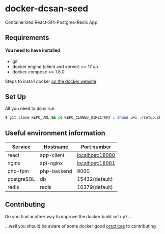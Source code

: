 # docker-dcsan-seed 
Containerized React-Sf4-Postgres-Redis App


## Requirements

#### You need to have installed

  - git
  - docker engine (client and server) >= 17.x.x
  - docker-compose >= 1.8.0
  
  Steps to install docker [on the docker website](https://docs.docker.com/install/#cloud).
  
## Set Up 

All you need to do is run:

```bash
$ git clone REPO_URL && cd REPO_CLONED_DIRECTORY ; chmod u+x ./setup.sh && ./setup.sh
```

## Useful environment information 

Service|Hostname|Port number
------|---------|-----------
react|app-client|[localhost:18080](http://localhost:18080)
nginx|api-nginx|[localhost:18081](http://localhost:18081)
php-fpm|php-backend|9000
postgreSQL|db|15432(default)
redis|redis|16379(default)


## Contributing

Do you find another way to improve the docker build set up?...

...well you should be aware of some docker good 
[practices](https://github.com/Haufe-Lexware/docker-style-guide/blob/master/DockerCompose.md) to contributing
